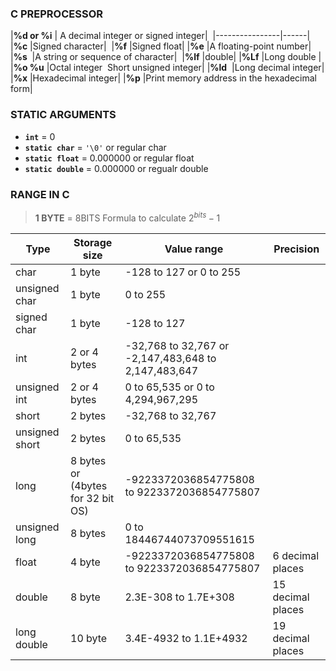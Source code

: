 
### C PREPROCESSOR
|**%d or %i**  |	A decimal integer or signed integer| 
|----------------|------|
|**%c**		       |Signed character| 
|**%f**		       |Signed float|
|**%e**		      |A floating-point number|
|**%s** 		       |A string or sequence of character| 
|**%lf**	 	       |double|
|**%Lf**		       |Long double |
|**%o %u**		|Octal integer  Short unsigned integer|
|**%ld** 		|Long decimal integer|
|**%x**		       |Hexadecimal integer|
|**%p**		       |Print memory address in the hexadecimal form|
 

### STATIC ARGUMENTS

- **`int`** = 0
- **`static char`** = `'\0'` or regular char
- **`static float`** = 0.000000 or regular float
- **`static double`** = 0.000000 or regualr double

### RANGE IN C

> **1 BYTE** = 8BITS
> Formula to calculate $2^{bits} -1$
 
|Type		|Storage size				|Value range						|Precision|
|---------------|---------------------------------------|-------------------|--------|
|char		|1 byte					|-128 to 127 or 0 to 255	|
|unsigned char	|1 byte					|0 to 255	|
|signed char	|1 byte					|-128 to 127	|
|int		|2 or 4 bytes				|-32,768 to 32,767 or -2,147,483,648 to 2,147,483,647	|
|unsigned int	|2 or 4 bytes				|0 to 65,535 or 0 to 4,294,967,295	|
|short		|2 bytes					|-32,768 to 32,767|	
|unsigned short	|2 bytes					|0 to 65,535|
|long		|8 bytes or (4bytes for 32 bit OS)	|-9223372036854775808 to 9223372036854775807|	
|unsigned long	|8 bytes					|0 to 18446744073709551615	|
|float		|4 byte					|-9223372036854775808 to 9223372036854775807		|6 decimal places|
|double		|8 byte					|2.3E-308 to 1.7E+308					|15 decimal places|
|long double	|10 byte					|3.4E-4932 to 1.1E+4932				|19 decimal places|




























